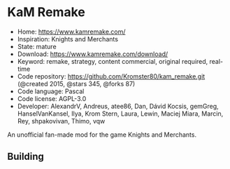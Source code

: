 # KaM Remake

- Home: https://www.kamremake.com/
- Inspiration: Knights and Merchants
- State: mature
- Download: https://www.kamremake.com/download/
- Keyword: remake, strategy, content commercial, original required, real-time
- Code repository: https://github.com/Kromster80/kam_remake.git (@created 2015, @stars 345, @forks 87)
- Code language: Pascal
- Code license: AGPL-3.0
- Developer: AlexandrV, Andreus, atee86, Dan, Dávid Kocsis, gemGreg, HanselVanKansel, Ilya, Krom Stern, Laura, Lewin, Maciej Miara, Marcin, Rey, shpakovivan, Thimo, vqw

An unofficial fan-made mod for the game Knights and Merchants.

## Building
